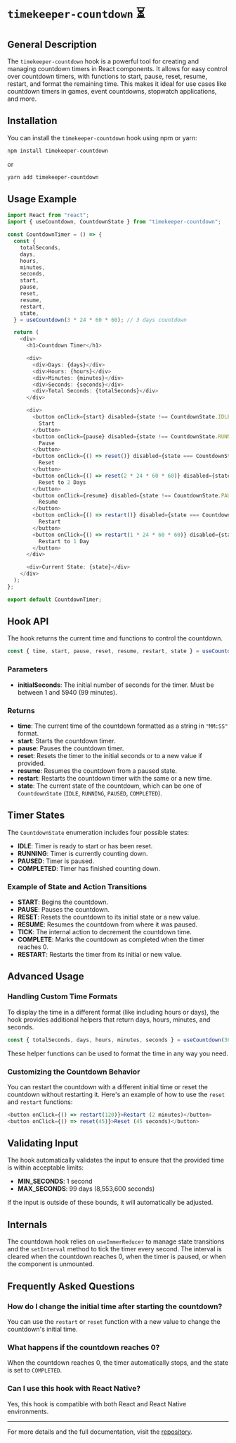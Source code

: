 # `timekeeper-countdown` ⏳

## General Description

The `timekeeper-countdown` hook is a powerful tool for creating and managing countdown timers in React components. It allows for easy control over countdown timers, with functions to start, pause, reset, resume, restart, and format the remaining time. This makes it ideal for use cases like countdown timers in games, event countdowns, stopwatch applications, and more.

## Installation

You can install the `timekeeper-countdown` hook using npm or yarn:

```bash
npm install timekeeper-countdown
```

or

```bash
yarn add timekeeper-countdown
```

## Usage Example

```typescript
import React from "react";
import { useCountdown, CountdownState } from "timekeeper-countdown";

const CountdownTimer = () => {
  const {
    totalSeconds,
    days,
    hours,
    minutes,
    seconds,
    start,
    pause,
    reset,
    resume,
    restart,
    state,
  } = useCountdown(3 * 24 * 60 * 60); // 3 days countdown

  return (
    <div>
      <h1>Countdown Timer</h1>

      <div>
        <div>Days: {days}</div>
        <div>Hours: {hours}</div>
        <div>Minutes: {minutes}</div>
        <div>Seconds: {seconds}</div>
        <div>Total Seconds: {totalSeconds}</div>
      </div>

      <div>
        <button onClick={start} disabled={state !== CountdownState.IDLE}>
          Start
        </button>
        <button onClick={pause} disabled={state !== CountdownState.RUNNING}>
          Pause
        </button>
        <button onClick={() => reset()} disabled={state === CountdownState.RUNNING}>
          Reset
        </button>
        <button onClick={() => reset(2 * 24 * 60 * 60)} disabled={state === CountdownState.RUNNING}>
          Reset to 2 Days
        </button>
        <button onClick={resume} disabled={state !== CountdownState.PAUSED}>
          Resume
        </button>
        <button onClick={() => restart()} disabled={state === CountdownState.IDLE}>
          Restart
        </button>
        <button onClick={() => restart(1 * 24 * 60 * 60)} disabled={state === CountdownState.IDLE}>
          Restart to 1 Day
        </button>
      </div>

      <div>Current State: {state}</div>
    </div>
  );
};

export default CountdownTimer;
```

## Hook API

The hook returns the current time and functions to control the countdown.

```typescript
const { time, start, pause, reset, resume, restart, state } = useCountdown(initialSeconds: number);
```

### Parameters

- **initialSeconds**: The initial number of seconds for the timer. Must be between 1 and 5940 (99 minutes).

### Returns

- **time**: The current time of the countdown formatted as a string in `"MM:SS"` format.
- **start**: Starts the countdown timer.
- **pause**: Pauses the countdown timer.
- **reset**: Resets the timer to the initial seconds or to a new value if provided.
- **resume**: Resumes the countdown from a paused state.
- **restart**: Restarts the countdown timer with the same or a new time.
- **state**: The current state of the countdown, which can be one of `CountdownState` (`IDLE`, `RUNNING`, `PAUSED`, `COMPLETED`).

## Timer States

The `CountdownState` enumeration includes four possible states:

- **IDLE**: Timer is ready to start or has been reset.
- **RUNNING**: Timer is currently counting down.
- **PAUSED**: Timer is paused.
- **COMPLETED**: Timer has finished counting down.

### Example of State and Action Transitions

- **START**: Begins the countdown.
- **PAUSE**: Pauses the countdown.
- **RESET**: Resets the countdown to its initial state or a new value.
- **RESUME**: Resumes the countdown from where it was paused.
- **TICK**: The internal action to decrement the countdown time.
- **COMPLETE**: Marks the countdown as completed when the timer reaches 0.
- **RESTART**: Restarts the timer from its initial or new value.

## Advanced Usage

### Handling Custom Time Formats

To display the time in a different format (like including hours or days), the hook provides additional helpers that return days, hours, minutes, and seconds.

```typescript
const { totalSeconds, days, hours, minutes, seconds } = useCountdown(3600); // 1 hour countdown
```

These helper functions can be used to format the time in any way you need.

### Customizing the Countdown Behavior

You can restart the countdown with a different initial time or reset the countdown without restarting it. Here's an example of how to use the `reset` and `restart` functions:

```typescript
<button onClick={() => restart(120)}>Restart (2 minutes)</button>
<button onClick={() => reset(45)}>Reset (45 seconds)</button>
```

## Validating Input

The hook automatically validates the input to ensure that the provided time is within acceptable limits:

- **MIN_SECONDS**: 1 second
- **MAX_SECONDS**: 99 days (8,553,600 seconds)

If the input is outside of these bounds, it will automatically be adjusted.

## Internals

The countdown hook relies on `useImmerReducer` to manage state transitions and the `setInterval` method to tick the timer every second. The interval is cleared when the countdown reaches 0, when the timer is paused, or when the component is unmounted.

## Frequently Asked Questions

### How do I change the initial time after starting the countdown?

You can use the `restart` or `reset` function with a new value to change the countdown's initial time.

### What happens if the countdown reaches 0?

When the countdown reaches 0, the timer automatically stops, and the state is set to `COMPLETED`.

### Can I use this hook with React Native?

Yes, this hook is compatible with both React and React Native environments.

---

For more details and the full documentation, visit the [repository](https://github.com/eagle-head/timekeeper-countdown).

